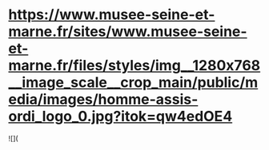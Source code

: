 # https://www.musee-seine-et-marne.fr/sites/www.musee-seine-et-marne.fr/files/styles/img__1280x768__image_scale__crop_main/public/media/images/homme-assis-ordi_logo_0.jpg?itok=qw4edOE4

![](
